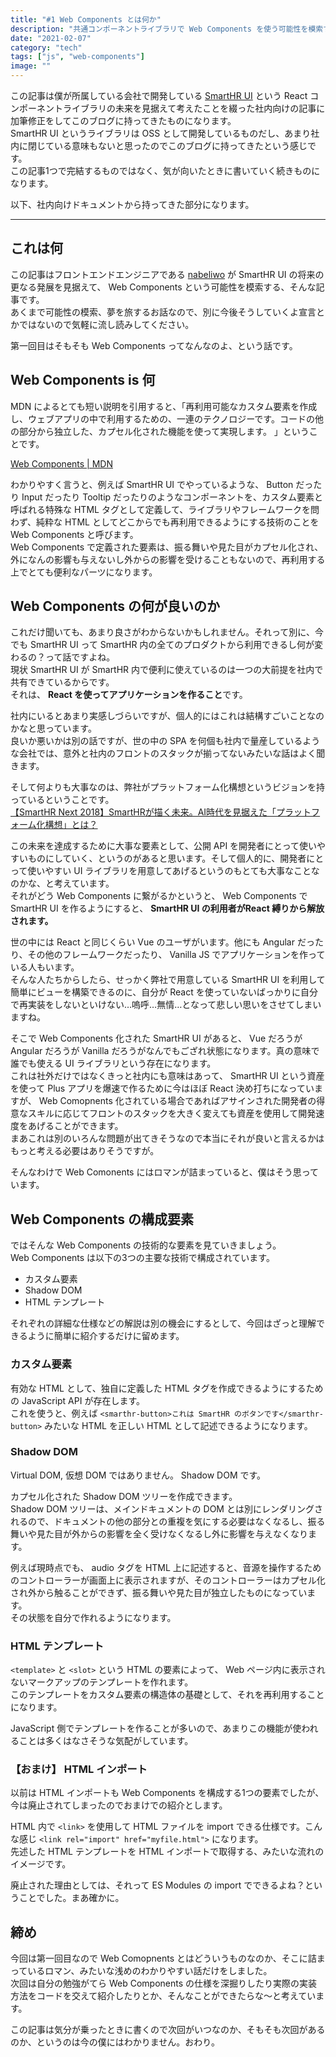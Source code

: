 ```yaml
---
title: "#1 Web Components とは何か"
description: "共通コンポーネントライブラリで Web Components を使う可能性を模索するシリーズを始めようと思います。"
date: "2021-02-07"
category: "tech"
tags: ["js", "web-components"]
image: ""
---
```


この記事は僕が所属している会社で開発している [SmartHR UI](https://github.com/kufu/smarthr-ui) という React コンポーネントライブラリの未来を見据えて考えたことを綴った社内向けの記事に加筆修正をしてこのブログに持ってきたものになります。  
SmartHR UI というライブラリは OSS として開発しているものだし、あまり社内に閉じている意味もないと思ったのでこのブログに持ってきたという感じです。  
この記事1つで完結するものではなく、気が向いたときに書いていく続きものになります。

以下、社内向けドキュメントから持ってきた部分になります。

---

## これは何

この記事はフロントエンドエンジニアである [nabeliwo](https://twitter.com/nabeliwo) が SmartHR UI の将来の更なる発展を見据えて、 Web Components という可能性を模索する、そんな記事です。  
あくまで可能性の模索、夢を旅するお話なので、別に今後そうしていくよ宣言とかではないので気軽に流し読みしてください。

第一回目はそもそも Web Components ってなんなのよ、という話です。

## Web Components is 何

MDN によるとても短い説明を引用すると、「再利用可能なカスタム要素を作成し、ウェブアプリの中で利用するための、一連のテクノロジーです。コードの他の部分から独立した、カプセル化された機能を使って実現します。 」ということです。

[Web Components | MDN](https://developer.mozilla.org/ja/docs/Web/Web_Components)

わかりやすく言うと、例えば SmartHR UI でやっているような、 Button だったり Input だったり Tooltip だったりのようなコンポーネントを、カスタム要素と呼ばれる特殊な HTML タグとして定義して、ライブラリやフレームワークを問わず、純粋な HTML としてどこからでも再利用できるようにする技術のことを Web Components と呼びます。  
Web Components で定義された要素は、振る舞いや見た目がカプセル化され、外になんの影響も与えないし外からの影響を受けることもないので、再利用する上でとても便利なパーツになります。

## Web Components の何が良いのか

これだけ聞いても、あまり良さがわからないかもしれません。それって別に、今でも SmartHR UI って SmartHR 内の全てのプロダクトから利用できるし何が変わるの？って話ですよね。  
現状 SmartHR UI が SmartHR 内で便利に使えているのは一つの大前提を社内で共有できているからです。  
それは、 **React を使ってアプリケーションを作ること**です。

社内にいるとあまり実感しづらいですが、個人的にはこれは結構すごいことなのかなと思っています。  
良いか悪いかは別の話ですが、世の中の SPA を何個も社内で量産しているような会社では、意外と社内のフロントのスタックが揃ってないみたいな話はよく聞きます。

そして何よりも大事なのは、弊社がプラットフォーム化構想というビジョンを持っているということです。  
[【SmartHR Next 2018】SmartHRが描く未来。AI時代を見据えた「プラットフォーム化構想」とは？](https://mag.smarthr.jp/guide/vision/detail/smarthr_next_2018_miyata/)

この未来を達成するために大事な要素として、公開 API を開発者にとって使いやすいものにしていく、というのがあると思います。そして個人的に、開発者にとって使いやすい UI ライブラリを用意してあげるというのもとても大事なことなのかな、と考えています。  
それがどう Web Components に繋がるかというと、 Web Components で SmartHR UI を作るようにすると、 **SmartHR UI の利用者がReact 縛りから解放されます。**

世の中には React と同じくらい Vue のユーザがいます。他にも Angular だったり、その他のフレームワークだったり、 Vanilla JS でアプリケーションを作っている人もいます。  
そんな人たちからしたら、せっかく弊社で用意している SmartHR UI を利用して簡単にビューを構築できるのに、自分が React を使っていないばっかりに自分で再実装をしないといけない…嗚呼…無情…となって悲しい思いをさせてしまいますね。

そこで Web Components 化された SmartHR UI があると、 Vue だろうが Angular だろうが Vanilla だろうがなんでもござれ状態になります。真の意味で誰でも使える UI ライブラリという存在になります。  
これは社外だけではなくきっと社内にも意味はあって、 SmartHR UI という資産を使って Plus アプリを爆速で作るために今はほぼ React 決め打ちになっていますが、 Web Comopnents 化されている場合であればアサインされた開発者の得意なスキルに応じてフロントのスタックを大きく変えても資産を使用して開発速度をあげることができます。  
まあこれは別のいろんな問題が出てきそうなので本当にそれが良いと言えるかはもっと考える必要はありそうですが。

そんなわけで Web Comonents にはロマンが詰まっていると、僕はそう思っています。

## Web Components の構成要素

ではそんな Web Components の技術的な要素を見ていきましょう。  
Web Components は以下の3つの主要な技術で構成されています。

- カスタム要素
- Shadow DOM
- HTML テンプレート

それぞれの詳細な仕様などの解説は別の機会にするとして、今回はざっと理解できるように簡単に紹介するだけに留めます。

### カスタム要素

有効な HTML として、独自に定義した HTML タグを作成できるようにするための JavaScript API が存在します。  
これを使うと、例えば `<smarthr-button>これは SmartHR のボタンです</smarthr-button>` みたいな HTML を正しい HTML として記述できるようになります。

### Shadow DOM

Virtual DOM, 仮想 DOM ではありません。 Shadow DOM です。

カプセル化された Shadow DOM ツリーを作成できます。  
Shadow DOM ツリーは、メインドキュメントの DOM とは別にレンダリングされるので、ドキュメントの他の部分との重複を気にする必要はなくなるし、振る舞いや見た目が外からの影響を全く受けなくなるし外に影響を与えなくなります。

例えば現時点でも、 audio タグを HTML 上に記述すると、音源を操作するためのコントローラーが画面上に表示されますが、そのコントローラーはカプセル化され外から触ることができず、振る舞いや見た目が独立したものになっています。  
その状態を自分で作れるようになります。

### HTML テンプレート

`<template>` と `<slot>` という HTML の要素によって、 Web ページ内に表示されないマークアップのテンプレートを作れます。  
このテンプレートをカスタム要素の構造体の基礎として、それを再利用することになります。

JavaScript 側でテンプレートを作ることが多いので、あまりこの機能が使われることは多くはなさそうな気配がしています。

### 【おまけ】 HTML インポート

以前は HTML インポートも Web Components を構成する1つの要素でしたが、今は廃止されてしまったのでおまけでの紹介とします。

HTML 内で `<link>` を使用して HTML ファイルを import できる仕様です。こんな感じ `<link rel="import" href="myfile.html">` になります。  
先述した HTML テンプレートを HTML インポートで取得する、みたいな流れのイメージです。

廃止された理由としては、それって ES Modules の import でできるよね？ということでした。まあ確かに。

## 締め

今回は第一回目なので Web Comopnents とはどういうものなのか、そこに詰まっているロマン、みたいな浅めのわかりやすい話だけをしました。  
次回は自分の勉強がてら Web Components の仕様を深掘りしたり実際の実装方法をコードを交えて紹介したりとか、そんなことができたらな〜と考えています。

この記事は気分が乗ったときに書くので次回がいつなのか、そもそも次回があるのか、というのは今の僕にはわかりません。おわり。
